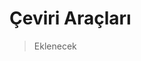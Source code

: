 <!-- NOTLAR 
 - Bu kategoride lokal ve bulut tabanlı çeviri araçları ayrı ayrı eklenebilir- tek bir tabloda belirtilebilir ancak lokal ve bulut tabanlı çeviri ataçlarının farkı anlatılmalıdır. 
 - Tablo eklemeyi unutmayın 
 - Uygun görseller eklemeyi unutmayın.
 - İçerik kuralları ve ekleme yapmak sayfalarını ziyaret edebilirsiniz -->

# Çeviri Araçları

> Eklenecek
